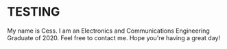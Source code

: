 # TESTING

My name is Cess. I am an Electronics and Communications Engineering Graduate of 2020. Feel free to contact me.
Hope you're having a great day! 

